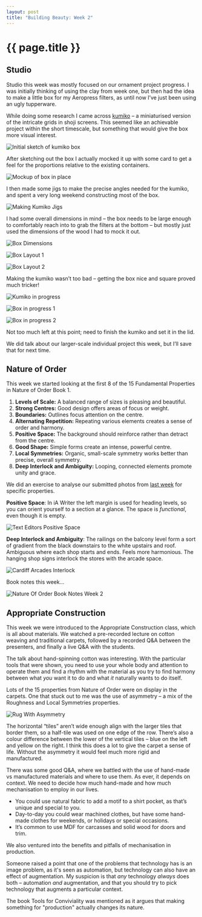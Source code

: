 ```yaml
---
layout: post
title: "Building Beauty: Week 2"
---
```


# {{ page.title }}

## Studio

Studio this week was mostly focused on our ornament project progress. I was initially thinking of using the clay from week one, but then had the idea to make a little box for my Aeropress filters, as until now I’ve just been using an ugly tupperware.

While doing some research I came across [kumiko](https://duckduckgo.com/?q=kumiko+box&ia=images&iax=images) – a miniaturised version of the intricate grids in shoji screens. This seemed like an achievable project within the short timescale, but something that would give the box more visual interest.

![Initial sketch of kumiko box](/images/posts/building-beauty/ornament-journal-scan.jpg)

After sketching out the box I actually mocked it up with some card to get a feel for the proportions relative to the existing containers.

![Mockup of box in place](/images/posts/building-beauty/2020-10-19-context-mockup.jpg)

I then made some jigs to make the precise angles needed for the kumiko, and spent a very long weekend constructing most of the box.

![Making Kumiko Jigs](/images/posts/building-beauty/2020-10-13-kumiko-jigs.jpg)

I had some overall dimensions in mind – the box needs to be large enough to comfortably reach into to grab the filters at the bottom – but mostly just used the dimensions of the wood I had to mock it out.

![Box Dimensions](/images/posts/building-beauty/2020-10-16-box-dimensions.jpg)

![Box Layout 1](/images/posts/building-beauty/2020-10-19-box-layout-1.jpg)

![Box Layout 2](/images/posts/building-beauty/2020-10-19-box-layout-2.jpg)


Making the kumiko wasn’t too bad – getting the box nice and square proved much tricker!

![Kumiko in progress](/images/posts/building-beauty/2020-10-19-kumiko-wip.jpg)

![Box in progress 1](/images/posts/building-beauty/2020-10-19-box-wip-1.jpg)

![Box in progress 2](/images/posts/building-beauty/2020-10-19-box-wip-2.jpg)

Not too much left at this point; need to finish the kumiko and set it in the lid.

We did talk about our larger-scale individual project this week, but I’ll save that for next time.

## Nature of Order

This week we started looking at the first 8 of the 15 Fundamental Properties in Nature of Order Book 1.

1. **Levels of Scale:** A balanced range of sizes is pleasing and beautiful.
2. **Strong Centres:** Good design offers areas of focus or weight.
3. **Boundaries:** Outlines focus attention on the centre.
4. **Alternating Repetition:** Repeating various elements creates a sense of order and harmony.
5. **Positive Space:** The background should reinforce rather than detract from the centre.
6. **Good Shape:** Simple forms create an intense, powerful centre.
7. **Local Symmetries:** Organic, small-scale symmetry works better than precise, overall symmetry.
8. **Deep Interlock and Ambiguity:** Looping, connected elements promote unity and grace.

We did an exercise to analyse our submitted photos from [last week](/2020/10/13/building-beauty-week-1/) for specific properties.

**Positive Space**: In iA Writer the left margin is used for heading levels, so you can orient yourself to a section at a glance. The space is _functional_, even though it is empty.

![Text Editors Positive Space](/images/posts/building-beauty/3-text-editors-positive-space.jpg)

**Deep Interlock and Ambiguity**: The railings on the balcony level form a sort of gradient from the black downstairs to the white upstairs and roof. Ambiguous where each shop starts and ends. Feels more harmonious. The hanging shop signs interlock the stores with the arcade space.

![Cardiff Arcades Interlock](/images/posts/building-beauty/1-cardiff-arcades-interlock.jpg)

Book notes this week…

![Nature Of Order Book Notes Week 2](/images/posts/building-beauty/nature-of-order-week-2.jpg)

## Appropriate Construction

This week we were introduced to the Appropriate Construction class, which is all about materials. We watched a pre-recorded lecture on cotton weaving and traditional carpets, followed by a  recorded Q&A between the presenters, and finally a live Q&A with the students.

The talk about hand-spinning cotton was interesting. With the particular tools that were shown, you need to use your whole body and attention to operate them and find a rhythm with the material as you try to find harmony between what _you_ want it to do and what _it_ naturally wants to do itself.

Lots of the 15 properties from Nature of Order were on display in the carpets. One that stuck out to me was the use of asymmetry – a mix of the Roughness and Local Symmetries properties.

![Rug With Asymmetry](/images/posts/building-beauty/rug-with-asymmetry.jpg)

The horizontal “tiles” aren’t wide enough align with the larger tiles that border them, so a half-tile was used on one edge of the row. There’s also a colour difference between the lower of the vertical tiles – blue on the left and yellow on the right. I think this does a lot to give the carpet a sense of life. Without the asymmetry it would feel much more rigid and manufactured.

There was some good Q&A, where we battled with the use of hand-made vs manufactured materials and where to use them. As ever, it depends on context. We need to decide how much hand-made and how much mechanisation to employ in our lives.

* You could use natural fabric to add a motif to a shirt pocket, as that’s unique and special to you.
* Day-to-day you could wear machined clothes, but have some hand-made clothes for weekends, or holidays or special occasions.
* It’s common to use MDF for carcasses and solid wood for doors and trim.

We also ventured into the benefits and pitfalls of mechanisation in production.

Someone raised a point that one of the problems that technology has is an image problem, as it's seen as automation, but technology can also have an effect of augmentation. My suspicion is that *any* technology *always* does both – automation *and* augmentation, and that you should try to pick technology that augments a particular context.

The book Tools for Conviviality was mentioned as it argues that making something for "production" actually changes its nature.
